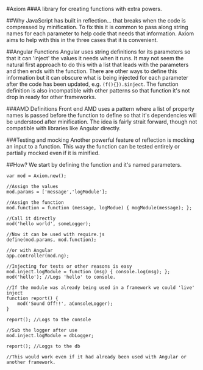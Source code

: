 #Axiom
###A library for creating functions with extra powers.

##Why
JavaScript has built in reflection... that breaks when the code is compressed by minification. To fix this it is common to pass along string names for each parameter to help code that needs that information. Axiom aims to help with this in the three cases that it is convenient.

##Angular Functions
Angular uses string definitions for its parameters so that it can 'inject' the values it needs when it runs. It may not seem the natural first approach to do this with a list that leads with the parameters and then ends with the function. There are other ways to define this information but it can obscure what is being injected for each parameter after the code has been updated, e.g. `(f(){}).$inject`. The function definition is also incompatible with other patterns so that function it's not drop in ready for other frameworks.

###AMD Definitions
Front end AMD uses a pattern where a list of property names is passed before the function to define so that it's dependencies will be understood after minification. The idea is fairly strait forward, though not compatible with libraries like Angular directly.

###Testing and mocking
Another powerful feature of reflection is mocking an input to a function. This way the function can be tested entirely or partially mocked even if it is minified.

##How?
We start by defining the function and it's named parameters.

```
var mod = Axiom.new();

//Assign the values
mod.params = ['message','logModule'];

//Assign the function
mod.function = function (message, logModue) { mogModule(message); };

//Call it directly
mod('hello world', someLogger);

//Now it can be used with require.js
define(mod.params, mod.function);

//or with Angular
app.controller(mod.ng);

//Injecting for tests or other reasons is easy
mod.inject.logModule = function (msg) { console.log(msg); };
mod('hello'); //Logs 'hello' to console.

//If the module was already being used in a framework we could 'live' inject
function report() {
    mod('Sound Off!!', aConsoleLogger);
}

report(); //Logs to the console

//Sub the logger after use
mod.inject.logModule = dbLogger;

report(); //Loggs to the db

//This would work even if it had already been used with Angular or another framework.
